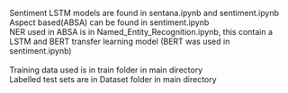 Sentiment LSTM models are found in sentana.ipynb and sentiment.ipynb<br /> 
Aspect based(ABSA) can be found in sentiment.ipynb<br /> 
NER used in ABSA is in Named_Entity_Recognition.ipynb, this contain a LSTM and BERT transfer learning model (BERT was used in sentiment.ipynb)<br /> 
<br /> 
Training data used is in train folder in main directory<br /> 
Labelled test sets are in Dataset folder in main directory
